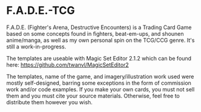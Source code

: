 # F.A.D.E.-TCG
F.A.D.E. (Fighter's Arena, Destructive Encounters) is a Trading Card Game based on some concepts found in fighters, beat-em-ups, and shounen anime/manga, as well as my own personal spin on the TCG/CCG genre. It's still a work-in-progress.

The templates are useable with Magic Set Editor 2.1.2 which can be found here: https://github.com/twanvl/MagicSetEditor2

The templates, name of the game, and imagery/illustration work used were mostly self-designed, barring some exceptions in the form of commission work and/or code examples. If you make your own cards, you must not sell them and you must cite your source materials. Otherwise, feel free to distribute them however you wish.